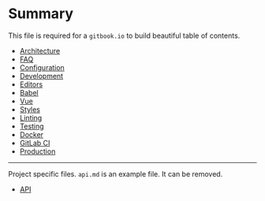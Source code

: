 # Summary

This file is required for a `gitbook.io` to build beautiful table of contents.

- [Architecture](template/architecture.md)
- [FAQ](template/faq.md)
- [Configuration](template/configuration.md)
- [Development](template/development.md)
- [Editors](template/editors.md)
- [Babel](template/babel.md)
- [Vue](template/vue.md)
- [Styles](template/styles.md)
- [Linting](template/linting.md)
- [Testing](template/testing.md)
- [Docker](template/docker.md)
- [GitLab CI](template/gitlab-ci.md)
- [Production](template/production.md)

---

Project specific files. `api.md` is an example file. It can be removed.

- [API](project/api.md)
